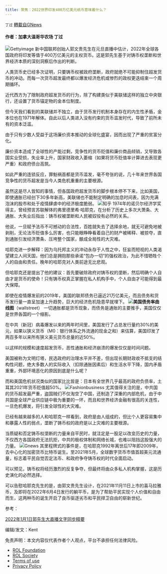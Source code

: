 ```yaml
---
title: 聚焦：2022世界印发400万亿美元纸币意味着什么？
---
```

`丁过` [轉載自GNews](https://gnews.org/zh-hans/1816412/)

#### 作者：加拿大温哥华农场 丁过
![](https://assets.gnews.org/wp-content/uploads/2022/01/image-22.jpeg)Gettyimage
新中国联邦创始人郭文贵先生在元旦直播中估计，2022年全球各国政府将印发等值于400万亿美元的主权货币。这是郭先生基于对铸币权垄断和世界经济本质的深刻洞察后作出的判断。

人类货币史已经多次证明，只要铸币权被政府垄断，政府就绝不可能抑制住超发货币的冲动。而每一次货币超发最终都以爆发经济危机或惨烈的政权更迭结束一个周期循环。

近代西方为了限制政府超发货币的行为，除了构建类似于美联储这样的独立中央银行，还设置了货币锚定物的金本位制度。

但今天我们看到的美联储并不独立，由于货币发行机制本身存在的内生性矛盾，金本位也在1971年解体。自此以后人类进入没有约束的货币滥发时代，导致了前所未有的资本泛滥。

由于只有少数人受益于这场廉价资本推动的全球化盛宴，因而出现了严重的贫富分化。

廉价资本造成了全球性的产能过剩，竞争性的货币贬值和廉价商品倾销，又导致各国实业受损，失业率上升，国家财政收入萎缩（如果将货币贬值率计算进去表现更严重）和政府债台高筑。

如此严重的连锁反应，罪魁祸首都是货币滥发，毫不夸张的说，几十年来世界各国竞争性的货币超发是当今人类危机重重的主要根源。

虽然这是尽人皆知的事情，但各国政府超发货币的脚步根本停不下来，比如美国，即使通胀已经创下30多年新高，美联储也不能制定明确的加息时间表，因为充满泡沫的股市和处于疫情肆虐中的经济极度脆弱。
![](https://assets.gnews.org/wp-content/uploads/2022/01/image-20.jpeg)知乎
1974年的诺贝尔经济学奖得主，曾经预言苏联解体的弗里德里希·哈耶克，在分析了历史上多次大萧条、大通胀、大失业后指出：铸币权被垄断和人民被奴役有必然的关系。

他说，一旦赋予法币不可撼动的合法性，百姓就失去了选择余地，就无可避免地被剥削，无论法币贬值多么厉害，也只能眼睁睁看着自己的财产被稀释、被掠夺，直到通胀引发经济萧条、压垮整个国家，酿成全局性的大灾难。

哈耶克进一步解释：因为乌托邦主义的冲动永存于人性之中，狂妄而短视的人类渴望建立人间天国，他们总是拥抱那些承诺“包办一切”的强权政治，为此不惜牺牲个人的自由和责任。晚年的哈耶克对人类前途无比悲观。

但哈耶克还是提出了他的建议：首先要破除政府对铸币权的垄断，然后明确个人自由才是货币的使命！只有铸币权真正掌握在私人机构手中，个人自由才可能得到最大保障。

即使在疫情爆发前的2019年，美国的联邦债务已逼近21万亿美元，而且债务和货币发行量一直呈加速上升趋势，巨大的经济危机隐患早就埋下。
![](https://assets.gnews.org/wp-content/uploads/2022/01/image-26.jpeg)**美国债务率曲线图**（wallstreet）
一切通胀都是货币现象，而债务是通账的主要推手，美国仅仅是世界各国的一个缩影。

在中共（新冠）病毒爆发以来的两年时间里，美国发行了占总发行量约30%的美元，如果以狭义货币（M0：银行体系之外流通的现金之和）来估算，美国印发了两百多年以来所有狭义美元货币总量的近50%。

以这样的规模和速度超发货币，恶性通胀和经济崩溃的爆发仅仅是时间问题。

美国被称为文明灯塔，民选政府的治理水平并不差，但出现长期财政收不抵支的结构性问题，绝大多数人的实际收入（扣除通胀因素后）和生活水平下降，国内矛盾重重，外部环境恶化的原因到底是什么呢？

而和美国危机状况类似的国家比比皆是：日本有全世界几乎最高的政府负债率，土耳其2021年货币贬值超50%。
![](https://assets.gnews.org/wp-content/uploads/2022/01/image-23.jpeg)Fashionbusiness
尤其值得关注的是，中共国的货币超发最严重，盗国贼们不仅淘空了中国，还制造了深重的内部危机，由于中共国是全球产业供应链中极为重要的一环，而且和世界经济金融有很高的关连性，一旦危机爆发，将引发全球性的大灾难。

已经有越来越多的人和哈耶克一样看到，政府是由人组成的，但比个人更容易集中和暴露人性的弱点，垄断了铸币权的政府是以上灾难的主要根源。

当质疑和否定铸币权垄断的力量来自平民时，就注定是一股足以改变历史的力量，不仅西方各国政府无法抗拒，中共的极权体制和网络长城，也难以阻挡这股强大的力量。
![](https://assets.gnews.org/wp-content/uploads/2022/01/image-24.jpeg)Gnews
其里程牌式的事件是，在哈耶克1992年离世后17年即2009年，去中心化的加密货币比特币诞生。至2021年5月，全球数字货币市值首超美元流通量，标志着平民自觉否定法币、和政府争夺铸币权的时代全面启动。

可以预见，铸币权将经历激烈的反复争夺，但最终将由众多私人机构掌握，这是历史演化的必然选择。

可以告慰哈耶克先生的是，由郭文贵先生设计，在2021年11月11日上市的喜马拉雅币，及即将在2022年6月4日发行的躺平币，是为了帮助平民实现个人价值和自由而生，这两种币的诞生开启了良币驱逐劣币和平民捍卫自由的崭新世纪。

参考：

[2022年1月1日郭先生大直播文字同步精要](https://gnews.org/zh-hans/1813695/)

编辑/发文：Kent

 

免责声明：本文内容仅代表作者个人观点，平台不承担任何法律风险。

- [ROL Foundation](https://rolfoundation.org/)
- [ROL Society](https://rolsociety.org/)
- [Terms of use](https://gnews.org/terms-of-use-3/)
- [Privacy Policy](https://gnews.org/privacy-policy/)
